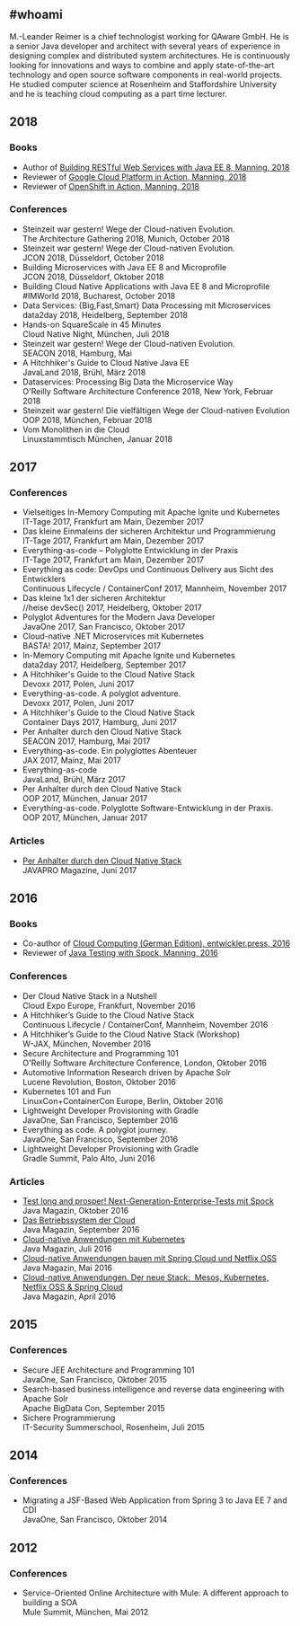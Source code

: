 ## #whoami

M.-Leander Reimer is a chief technologist working for QAware GmbH. He is a senior Java developer and architect with several years of experience in designing complex and distributed system architectures. He is continuously looking for innovations and ways to combine and apply state-of-the-art technology and open source software components in real-world projects. He studied computer science at Rosenheim and Staffordshire University and he is teaching cloud computing as a part time lecturer.

## 2018
### Books
- Author of [Building RESTful Web Services with Java EE 8, Manning, 2018](https://amzn.to/2ygWOIf)
- Reviewer of [Google Cloud Platform in Action, Manning, 2018](https://amzn.to/2OokLHF)
- Reviewer of [OpenShift in Action, Manning, 2018](https://amzn.to/2ONoGxl)

### Conferences
- Steinzeit war gestern! Wege der Cloud-nativen Evolution.<br>
  The Architecture Gathering 2018, Munich, October 2018
- Steinzeit war gestern! Wege der Cloud-nativen Evolution.<br>
  JCON 2018, Düsseldorf, October 2018
- Building Microservices with Java EE 8 and Microprofile<br>
  JCON 2018, Düsseldorf, Oktober 2018  
- Building Cloud Native Applications with Java EE 8 and Microprofile<br>
  #IMWorld 2018, Bucharest, October 2018
- Data Services: {Big,Fast,Smart} Data Processing mit Microservices<br>
  data2day 2018, Heidelberg, September 2018
- Hands-on SquareScale in 45 Minutes<br>
  Cloud Native Night, München, Juli 2018
- Steinzeit war gestern! Wege der Cloud-nativen Evolution.<br>
  SEACON 2018, Hamburg, Mai
- A Hitchhiker's Guide to Cloud Native Java EE<br>
  JavaLand 2018, Brühl, März 2018
- Dataservices: Processing Big Data the Microservice Way<br>
  O'Reilly Software Architecture Conference 2018, New York, Februar 2018
- Steinzeit war gestern! Die vielfältigen Wege der Cloud-nativen Evolution<br>
  OOP 2018, München, Februar 2018
- Vom Monolithen in die Cloud<br>
  Linuxstammtisch München, Januar 2018

## 2017
### Conferences
- Vielseitiges In-Memory Computing mit Apache Ignite und Kubernetes<br>
  IT-Tage 2017, Frankfurt am Main, Dezember 2017
- Das kleine Einmaleins der sicheren Architektur und Programmierung<br>
  IT-Tage 2017, Frankfurt am Main, Dezember 2017
- Everything-as-code – Polyglotte Entwicklung in der Praxis<br>
  IT-Tage 2017, Frankfurt am Main, Dezember 2017
- Everything as code: DevOps und Continuous Delivery aus Sicht des Entwicklers<br>
  Continuous Lifecycle / ContainerConf 2017, Mannheim, November 2017
- Das kleine 1x1 der sicheren Architektur<br>
  //heise devSec() 2017, Heidelberg, Oktober 2017
- Polyglot Adventures for the Modern Java Developer<br>
  JavaOne 2017, San Francisco, Oktober 2017
- Cloud-native .NET Microservices mit Kubernetes<br>
  BASTA! 2017, Mainz, September 2017
- In-Memory Computing mit Apache Ignite und Kubernetes<br>
  data2day 2017, Heidelberg, September 2017
- A Hitchhiker's Guide to the Cloud Native Stack<br>
  Devoxx 2017, Polen, Juni 2017
- Everything-as-code. A polyglot adventure.<br>
  Devoxx 2017, Polen, Juni 2017
- A Hitchhiker's Guide to the Cloud Native Stack<br>
  Container Days 2017, Hamburg, Juni 2017
- Per Anhalter durch den Cloud Native Stack<br>
  SEACON 2017, Hamburg, Mai 2017
- Everything-as-code. Ein polyglottes Abenteuer<br>
  JAX 2017, Mainz, Mai 2017
- Everything-as-code<br>
  JavaLand, Brühl, März 2017
- Per Anhalter durch den Cloud Native Stack<br>
  OOP 2017, München, Januar 2017
- Everything-as-code. Polyglotte Software-Entwicklung in der Praxis.<br>
  OOP 2017, München, Januar 2017

### Articles
- [Per Anhalter durch den Cloud Native Stack](https://magazin.java-pro.de/)<br>
JAVAPRO Magazine, Juni 2017

## 2016
### Books

- Co-author of [Cloud Computing (German Edition), entwickler.press, 2016](https://amzn.to/2QJU8tp)
- Reviewer of [Java Testing with Spock, Manning, 2016](https://amzn.to/2QIApdS)

### Conferences
- Der Cloud Native Stack in a Nutshell<br>
  Cloud Expo Europe, Frankfurt, November 2016
- A Hitchhiker’s Guide to the Cloud Native Stack<br>
  Continuous Lifecycle / ContainerConf, Mannheim, November 2016
- A Hitchhiker’s Guide to the Cloud Native Stack (Workshop)<br>
  W-JAX, München, November 2016
- Secure Architecture and Programming 101<br>
  O'Reilly Software Architecture Conference, London, Oktober 2016
- Automotive Information Research driven by Apache Solr<br>
  Lucene Revolution, Boston, Oktober 2016
- Kubernetes 101 and Fun<br>
  LinuxCon+ContainerCon Europe, Berlin, Oktober 2016
- Lightweight Developer Provisioning with Gradle<br>
  JavaOne, San Francisco, September 2016
- Everything as code. A polyglot journey.<br>
  JavaOne, San Francisco, September 2016
- Lightweight Developer Provisioning with Gradle<br>
  Gradle Summit, Palo Alto, Juni 2016

### Articles
- [Test long and prosper! Next-Generation-Enterprise-Tests mit Spock](https://www.qaware.de/fileadmin/user_upload/Sonderdruck_JM11_16_QAware_Reimer_37713_monitor_v2.pdf)<br>
  Java Magazin, Oktober 2016
- [Das Betriebssystem der Cloud](http://www.qaware.de/news/cloud-native-betriebssystem/)<br>
  Java Magazin, September 2016
- [Cloud-native Anwendungen mit Kubernetes](http://www.qaware.de/news/newsdetail/cloud-native-kubernetes/)<br>
  Java Magazin, Juli 2016
- [Cloud-native Anwendungen bauen mit Spring Cloud und Netflix OSS](http://www.qaware.de/news/newsdetail/spring-cloud/)<br>
  Java Magazin, Mai 2016
- [Cloud-native Anwendungen. Der neue Stack: ‎ Mesos, Kubernetes, Netflix OSS & Spring Cloud](http://www.qaware.de/news/newsdetail/neues-zum-cloud-native-stack/)<br>
  Java Magazin, April 2016

## 2015
### Conferences

- Secure JEE Architecture and Programming 101<br>
  JavaOne, San Francisco, Oktober 2015
- Search-based business intelligence and reverse data engineering with Apache Solr<br>
  Apache BigData Con, September 2015
- Sichere Programmierung<br>
  IT-Security Summerschool, Rosenheim, Juli 2015

## 2014
### Conferences

- Migrating a JSF-Based Web Application from Spring 3 to Java EE 7 and CDI<br>
  JavaOne, San Francisco, Oktober 2014

## 2012
### Conferences

- Service-Oriented Online Architecture with Mule: A different approach to building a SOA<br>
  Mule Summit, München, Mai 2012
